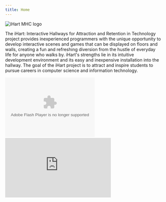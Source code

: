 ```yaml
---
title: Home
---
```


![iHart MHC logo](/img/iHart.png)

The iHart: Interactive Hallways for Attraction and Retention in Technology project provides inexperienced programmers 
with the unique opportunity to develop interactive scenes and games that can be displayed on floors and walls, 
creating a fun and refreshing diversion from the hustle of everyday life for anyone who walks by. 
iHart\'s strengths lie in its intuitive development environment and its easy and inexpensive installation into the hallway.
 The goal of the iHart project is to attract and inspire students to pursue careers in computer science and information technology.

<embed type="application/x-shockwave-flash" src="https://photos.gstatic.com/media/slideshow.swf" width="288" height="192" flashvars="host=picasaweb.google.com&captions=1&hl=en_US&feat=flashalbum&RGB=0x000000&feed=https%3A%2F%2Fpicasaweb.google.com%2Fdata%2Ffeed%2Fapi%2Fuser%2F112120701012495584419%2Falbumid%2F6130277847683569121%3Falt%3Drss%26kind%3Dphoto%26authkey%3DGv1sRgCK3UiJ6Sx9qOlwE%26hl%3Den_US" pluginspage="http://www.macromedia.com/go/getflashplayer">
&nbsp;&nbsp;&nbsp;&nbsp;
<iframe width="340" height="192" src="https://www.youtube.com/embed/Zg5wakI0P-E?list=PLtEPtaM597SCRcX0LF_K0nZ_0da9pM26j" frameborder="0" allowfullscreen></iframe>
